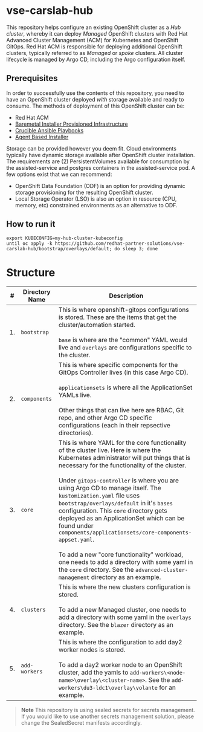 # vse-carslab-hub
This repository helps configure an existing OpenShift cluster as a *Hub cluster*, whereby it can deploy *Managed* OpenShift clusters with Red Hat Advanced Cluster Management (ACM) for Kubernetes and OpenShift GitOps.  Red Hat ACM is responsible for deploying additional OpenShift clusters, typically referred to as *Managed* or *spoke* clusters.
All cluster lifecycle is managed by Argo CD, including the Argo configuration itself.

## Prerequisites
In order to successfully use the contents of this repository, you need to have an OpenShift cluster deployed *with* storage available and ready to consume.  The methods of deployment of this OpenShift cluster can be:
- Red Hat ACM
- [Baremetal Installer Provisioned Infrastructure](https://docs.openshift.com/container-platform/4.12/installing/installing_bare_metal_ipi/ipi-install-overview.html)
- [Crucible Ansible Playbooks](https://github.com/redhat-partner-solutions/crucible)
- [Agent Based Installer](https://docs.openshift.com/container-platform/4.12/installing/installing_with_agent_based_installer/preparing-to-install-with-agent-based-installer.html)

Storage can be provided however you deem fit.  Cloud environments typically have dynamic storage available after OpenShift cluster installation.  The requirements are (2) PersistentVolumes available for consumption by the assisted-service and postgres containers in the assisted-service pod.  A few options exist that we can recommend:
- OpenShift Data Foundation (ODF) is an option for providing dynamic storage provisioning for the resulting OpenShift cluster.
- Local Storage Operator (LSO) is also an option in resource (CPU, memory, etc) constrained environments as an alternative to ODF.

## How to run it
```shell
export KUBECONFIG=my-hub-cluster-kubeconfig
until oc apply -k https://github.com/redhat-partner-solutions/vse-carslab-hub/bootstrap/overlays/default; do sleep 3; done
```

# Structure
|#|Directory Name|Description|
|---|----------------|-----------------|
| 1. | `bootstrap` | This is where openshift-gitops configurations is stored. These are the items that get the cluster/automation started. <br /><br /> `base` is where are the "common" YAML would live and `overlays` are configurations specific to the cluster. |
| 2. | `components` | This is where specific components for the GitOps Controller lives (in this case Argo CD).<br /><br />`applicationsets` is where all the ApplicationSet YAMLs live.<br /><br />Other things that can live here are RBAC, Git repo, and other Argo CD specific configurations (each in their repsective directories). |
| 3. | `core` | This is where YAML for the core functionality of the cluster live. Here is where the Kubernetes administrator will put things that is necessary for the functionality of the cluster.<br /><br />Under `gitops-controller` is where you are using Argo CD to manage itself. The `kustomization.yaml` file uses `bootstrap/overlays/default` in it's `bases` configuration. This `core` directory gets deployed as an ApplicationSet which can be found under `components/applicationsets/core-components-appset.yaml`.<br /><br />To add a new "core functionality" workload, one needs to add a directory with some yaml in the `core` directory. See the `advanced-cluster-management` directory as an example.|
| 4. | `clusters` | This is where the new clusters configuration is stored. <br /><br /> To add a new Managed cluster, one needs to add a directory with some yaml in the `overlays` directory. See the `blazer` directory as an example.|
| 5. | `add-workers` | This is where the configuration to add day2 worker nodes is stored. <br /><br /> To add a day2 worker node to an OpenShift cluster, add the yamls to `add-workers\<node-name>\overlay\<cluster-name>`. See the `add-workers\du3-ldc1\overlay\volante` for an example.|

> **Note**
> This repository is using sealed secrets for secrets management. <br /> If you would like to use another secrets management solution, please change the SealedSecret manifests accordingly.

